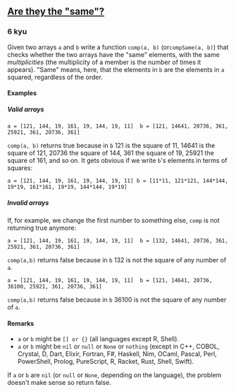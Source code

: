 <h2><a href=https://www.codewars.com/kata/550498447451fbbd7600041c/train/csharp target="_blank">Are they the "same"?</a></h2><h3>6 kyu</h3><p>Given two arrays <code>a</code> and <code>b</code> write a function <code>comp(a, b)</code> (or<code>compSame(a, b)</code>) that checks whether the two arrays have the "same" elements, with the same <em>multiplicities</em> (the multiplicity of a member is the number of times it appears). "Same" means, here, that the elements in <code>b</code> are the elements in <code>a</code> squared, regardless of the order.</p><h4 id="examples">Examples</h4><h5 id="valid-arrays">Valid arrays</h5><pre><code>a = [121, 144, 19, 161, 19, 144, 19, 11]  b = [121, 14641, 20736, 361, 25921, 361, 20736, 361]</code></pre><p><code>comp(a, b)</code> returns true because in <code>b</code> 121 is the square of 11, 14641 is the square of 121, 20736 the square of 144, 361 the square of 19, 25921 the square of 161, and so on. It gets obvious if we write <code>b</code>'s elements in terms of squares:</p><pre><code>a = [121, 144, 19, 161, 19, 144, 19, 11] b = [11*11, 121*121, 144*144, 19*19, 161*161, 19*19, 144*144, 19*19]</code></pre><h5 id="invalid-arrays">Invalid arrays</h5><p>If, for example, we change the first number to something else, <code>comp</code> is not returning true anymore:</p><pre><code>a = [121, 144, 19, 161, 19, 144, 19, 11]  b = [132, 14641, 20736, 361, 25921, 361, 20736, 361]</code></pre><p><code>comp(a,b)</code> returns false because in <code>b</code> 132 is not the square of any number of <code>a</code>.</p><pre><code>a = [121, 144, 19, 161, 19, 144, 19, 11]  b = [121, 14641, 20736, 36100, 25921, 361, 20736, 361]</code></pre><p><code>comp(a,b)</code> returns false because in <code>b</code> 36100 is not the square of any number of <code>a</code>.</p><h4 id="remarks">Remarks</h4><ul><li><code>a</code> or <code>b</code> might be <code>[] or {}</code> (all languages except R, Shell).</li><li><code>a</code> or <code>b</code> might be <code>nil</code> or <code>null</code> or <code>None</code> or <code>nothing</code> (except in C++, COBOL, Crystal, D, Dart, Elixir, Fortran, F#, Haskell, Nim, OCaml, Pascal, Perl, PowerShell, Prolog, PureScript, R, Racket, Rust, Shell, Swift).</li></ul><p>If <code>a</code> or <code>b</code> are <code>nil</code> (or <code>null</code> or <code>None</code>, depending on the language), the problem doesn't make sense so return false.</p>